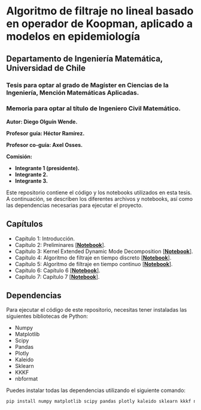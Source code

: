 # Algoritmo de filtraje no lineal basado en operador de Koopman, aplicado a modelos en epidemiología

## Departamento de Ingeniería Matemática, Universidad de Chile

### Tesis para optar al grado de Magíster en Ciencias de la Ingeniería, Mención Matemáticas Aplicadas.
### Memoria para optar al título de Ingeniero Civil Matemático.

**Autor: Diego Olguín Wende.**

**Profesor guía: Héctor Ramírez.**

**Profesor co-guía: Axel Osses.**

**Comisión:**

* **Integrante 1 (presidente).**
* **Integrante 2.**
* **Integrante 3.**

Este repositorio contiene el código y los notebooks utilizados en esta tesis. A continuación, se describen los diferentes archivos y notebooks, así como las dependencias necesarias para ejecutar el proyecto.

## Capítulos

* Capítulo 1: Introducción.
* Capítulo 2: Preliminares [[**Notebook**](a)].
* Capítulo 3: Kernel Extended Dynamic Mode Decomposition [[**Notebook**](a)].
* Capítulo 4: Algoritmo de filtraje en tiempo discreto [[**Notebook**](a)].
* Capítulo 5: Algoritmo de filtraje en tiempo continuo [[**Notebook**](a)].
* Capítulo 6: Capítulo 6 [[**Notebook**](a)].
* Capítulo 7: Capítulo 7 [[**Notebook**](a)].

## Dependencias

Para ejecutar el código de este repositorio, necesitas tener instaladas las siguientes bibliotecas de Python:

- Numpy
- Matplotlib
- Scipy
- Pandas
- Plotly
- Kaleido
- Sklearn
- KKKF
- nbformat

Puedes instalar todas las dependencias utilizando el siguiente comando:

```sh
pip install numpy matplotlib scipy pandas plotly kaleido sklearn kkkf nbformat
